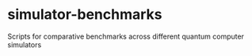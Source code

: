 # simulator-benchmarks
Scripts for comparative benchmarks across different quantum computer simulators
